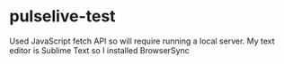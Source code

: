 # pulselive-test

Used JavaScript fetch API so will require running a local server. My text editor is Sublime Text so I installed BrowserSync
